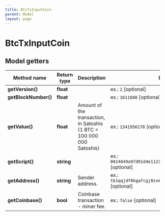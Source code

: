 ```yaml
---
title: BtcTxInputCoin
parent: Model
layout: page
---
```


# BtcTxInputCoin

## Model getters

Method name | Return type | Description | Notes
------------ | ------------- | ------------- | -------------
**getVersion()** | **float** |  | ex.: `2` [optional]
**getBlockNumber()** | **float** |  | ex.: `1611608` [optional]
**getValue()** | **float** | Amount of the transaction, in Satoshis (1 BTC = 100 000 000 Satoshis) | ex.: `1341956178` [optional]
**getScript()** | **string** |  | ex.: `0014049a97d91d4e1123899bf48c5ba6ce3fd959664e` [optional]
**getAddress()** | **string** | Sender address. | ex.: `tb1qqjdf0kgafcgj8zvm7jx9hfkw8lv4jejw6wsmjg` [optional]
**getCoinbase()** | **bool** | Coinbase transaction - miner fee. | ex.: `false` [optional]

